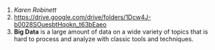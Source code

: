  1. *Karen Robinett*   
 1. https://drive.google.com/drive/folders/1Dcw4J-b0028SOuesbtHqokn_t63bEaeo
 1. **Big Data** is a large amount of data on a wide variety of topics that is hard to process and analyze with classic tools and techniques.
